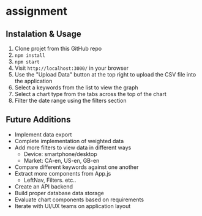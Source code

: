 # assignment


## Instalation & Usage

1. Clone projet from this GitHub repo
1. `npm install`
1. `npm start`
1. Visit `http://localhost:3000/` in your browser
1. Use the "Upload Data" button at the top right to upload the CSV file into the application
1. Select a keywords from the list to view the graph
1. Select a chart type from the tabs across the top of the chart
1. Filter the date range using the filters section

## Future Additions

* Implement data export
* Complete implementation of weighted data
* Add more filters to view data in different ways
  * Device: smartphone/desktop
  * Market: CA-en, US-en, GB-en
* Compare different keywords against one another
* Extract more components from App.js
  * LeftNav, Filters. etc..
* Create an API backend
* Build proper database data storage
* Evaluate chart components based on requirements
* Iterate with UI/UX teams on application layout
